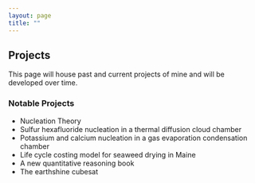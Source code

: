 ```yaml
---
layout: page
title: ""
---
```

## Projects

This page will house past and current projects of mine and will be developed over time. 

### Notable Projects
- Nucleation Theory
- Sulfur hexafluoride nucleation in a thermal diffusion cloud chamber
- Potassium and calcium nucleation in a gas evaporation condensation chamber
- Life cycle costing model for seaweed drying in Maine
- A new quantitative reasoning book
- The earthshine cubesat

